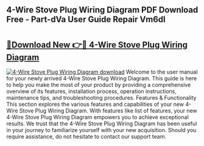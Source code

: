 ## 4-Wire Stove Plug Wiring Diagram PDF Download Free - Part-dVa User Guide Repair Vm6dl

# <h2><a href="http://dfjejrg.blite.top/?on=4-Wire+Stove+Plug+Wiring+Diagram">🔗Download New 👉🔴 4-Wire Stove Plug Wiring Diagram</a></h2>

[![4-Wire Stove Plug Wiring Diagram download](https://i.imgur.com/lujVjoI.png)](http://dfjejrg.blite.top/?on=4-Wire+Stove+Plug+Wiring+Diagram)
Welcome to the user manual for your newly arrived 4-Wire Stove Plug Wiring Diagram. This guide is here to help you make the most of your product by providing a comprehensive overview of its features, installation process, operation instructions, maintenance tips, and troubleshooting procedures. Features & Functionality This section explores the various features and capabilities of your new 4-Wire Stove Plug Wiring Diagram. With features like list of features, your new 4-Wire Stove Plug Wiring Diagram empowers you to achieve exceptional results. We trust that the 4-Wire Stove Plug Wiring Diagram has been useful in your journey to familiarize yourself with your new acquisition. Should you require assistance, do not hesitate to contact our support team.

